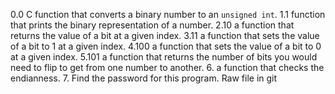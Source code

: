 0.0 C function that converts a binary number to an `unsigned int`.
1.1 function that prints the binary representation of a number.
2.10  a function that returns the value of a bit at a given index.
3.11 a function that sets the value of a bit to 1 at a given index.
4.100 a function that sets the value of a bit to 0 at a given index.
5.101 a function that returns the number of bits you would need to flip to get from one number to another.
6. a function that checks the endianness.
7. Find the password for this program. Raw file in git